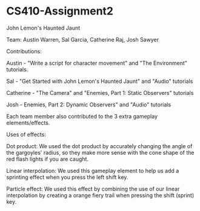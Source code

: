 # CS410-Assignment2
John Lemon's Haunted Jaunt

Team: Austin Warren, Sal Garcia, Catherine Raj, Josh Sawyer

Contributions:

Austin - "Write a script for character movement" and "The Environment" tutorials. 

Sal - "Get Started with John Lemon's Haunted Jaunt" and "Audio" tutorials

Catherine - "The Camera" and "Enemies, Part 1: Static Observers" tutorials

Josh - Enemies, Part 2: Dynamic Observers" and "Audio" tutorials

Each team member also contributed to the 3 extra gameplay elements/effects.

Uses of effects:

Dot product: We used the dot product by accurately changing the angle of the gargoyles' radius, so they make more sense with the cone shape of the red flash lights if you are caught.

Linear interpolation: We used this gameplay element to help us add a sprinting effect when you press the left shift key.

Particle effect: We used this effect by combining the use of our linear interpolation by creating a orange fiery trail when pressing the shift (sprint) key.  